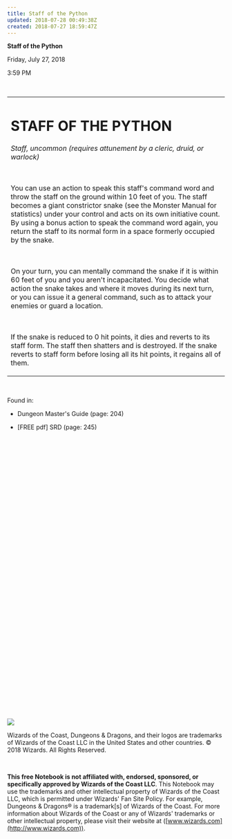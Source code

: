 ```yaml
---
title: Staff of the Python
updated: 2018-07-28 00:49:38Z
created: 2018-07-27 18:59:47Z
---
```


**Staff of the Python**

Friday, July 27, 2018

3:59 PM

 

<table><tbody><tr class="odd"><td><h1 id="staff-of-the-python"><strong>STAFF OF THE PYTHON</strong></h1><p><em>Staff, uncommon (requires attunement by a cleric, druid, or warlock)</em></p><p> </p><p>You can use an action to speak this staff's command word and throw the staff on the ground within 10 feet of you. The staff becomes a giant constrictor snake (see the Monster Manual for statistics) under your control and acts on its own initiative count. By using a bonus action to speak the command word again, you return the staff to its normal form in a space formerly occupied by the snake.</p><p> </p><p>On your turn, you can mentally command the snake if it is within 60 feet of you and you aren't incapacitated. You decide what action the snake takes and where it moves during its next turn, or you can issue it a general command, such as to attack your enemies or guard a location.</p><p> </p><p>If the snake is reduced to 0 hit points, it dies and reverts to its staff form. The staff then shatters and is destroyed. If the snake reverts to staff form before losing all its hit points, it regains all of them.</p></td></tr></tbody></table>

 

Found in:

-   Dungeon Master's Guide (page: 204)

-   \[FREE pdf\] SRD (page: 245)

 

 

 

 

 

 

 

 

 

 

 

 

 

 

 

 

 

 

 

 

 

![](tmp\media\image1.png)

Wizards of the Coast, Dungeons & Dragons, and their logos are trademarks of Wizards of the Coast LLC in the United States and other countries. © 2018 Wizards. All Rights Reserved.

 

**This free Notebook is not affiliated with, endorsed, sponsored, or specifically approved by Wizards of the Coast LLC**. This Notebook may use the trademarks and other intellectual property of Wizards of the Coast LLC, which is permitted under Wizards' Fan Site Policy. For example, Dungeons & Dragons® is a trademark\[s\] of Wizards of the Coast. For more information about Wizards of the Coast or any of Wizards' trademarks or other intellectual property, please visit their website at ([www.wizards.com](http://www.wizards.com)).
